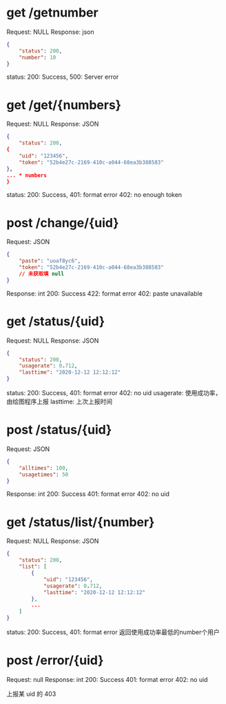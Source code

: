 # get /getnumber

Request: NULL
Response: json
```json
{
    "status": 200,
    "number": 10
}
```
status: 
200: Success, 
500: Server error

# get /get/{numbers}

Request: NULL
Response: JSON
```json
{
    "status": 200,
{
    "uid": "123456",
    "token": "52b4e27c-2169-410c-a044-68ea3b388583"
},
... * numbers
}
```
status: 
200: Success, 
401: format error
402: no enough token


# post /change/{uid}

Request: JSON
```json
{
    "paste": "uoaf8yc6",
    "token": "52b4e27c-2169-410c-a044-68ea3b388583"
    // 未获取填 null
}
```
Response: int
200: Success
422: format error
402: paste unavailable


# get /status/{uid}

Request: NULL
Response: JSON
```json
{
    "status": 200,
    "usagerate": 0.712,
    "lasttime": "2020-12-12 12:12:12"
}
```
status: 
200: Success, 
401: format error
402: no uid
usagerate: 使用成功率，由绘图程序上报
lasttime: 上次上报时间

# post /status/{uid}

Request: JSON
```json
{
    "alltimes": 100,
    "usagetimes": 50
}
```
Response: int
200: Success
401: format error
402: no uid

# get /status/list/{number}

Request: NULL
Response: JSON
```json
{
    "status": 200,
    "list": [
        {
            "uid": "123456",
            "usagerate": 0.712,
            "lasttime": "2020-12-12 12:12:12"
        },
        ...
    ]
}

```
status: 
200: Success, 
401: format error
返回使用成功率最低的number个用户

# post /error/{uid}

Request: null
Response: int
200: Success
401: format error
402: no uid

上报某 uid 的 403 